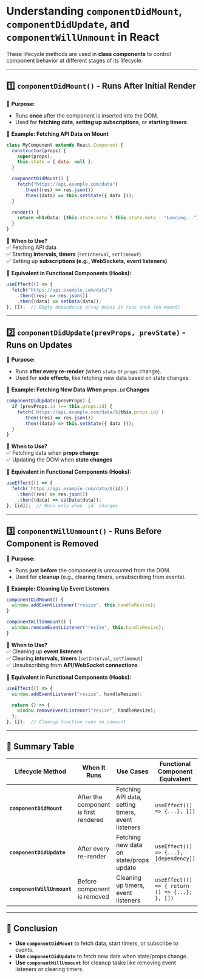 # **Understanding `componentDidMount`, `componentDidUpdate`, and `componentWillUnmount` in React**  

These lifecycle methods are used in **class components** to control component behavior at different stages of its lifecycle.

---

## **1️⃣ `componentDidMount()` - Runs After Initial Render**
🔹 **Purpose:**  
- Runs **once** after the component is inserted into the DOM.  
- Used for **fetching data**, **setting up subscriptions**, or **starting timers**.  

🔹 **Example: Fetching API Data on Mount**  
```jsx
class MyComponent extends React.Component {
  constructor(props) {
    super(props);
    this.state = { data: null };
  }

  componentDidMount() {
    fetch("https://api.example.com/data")
      .then((res) => res.json())
      .then((data) => this.setState({ data }));
  }

  render() {
    return <h1>Data: {this.state.data ? this.state.data : "Loading..."}</h1>;
  }
}
```
🔹 **When to Use?**  
✅ Fetching API data  
✅ Starting **intervals, timers** (`setInterval`, `setTimeout`)  
✅ Setting up **subscriptions (e.g., WebSockets, event listeners)**  

🔹 **Equivalent in Functional Components (Hooks):**  
```jsx
useEffect(() => {
  fetch("https://api.example.com/data")
    .then((res) => res.json())
    .then((data) => setData(data));
}, []);  // Empty dependency array means it runs once (on mount)
```

---

## **2️⃣ `componentDidUpdate(prevProps, prevState)` - Runs on Updates**
🔹 **Purpose:**  
- Runs **after every re-render** (when `state` or `props` change).  
- Used for **side effects**, like fetching new data based on state changes.  

🔹 **Example: Fetching New Data When `props.id` Changes**  
```jsx
componentDidUpdate(prevProps) {
  if (prevProps.id !== this.props.id) {
    fetch(`https://api.example.com/data/${this.props.id}`)
      .then((res) => res.json())
      .then((data) => this.setState({ data }));
  }
}
```
🔹 **When to Use?**  
✅ Fetching data when **props change**  
✅ Updating the DOM when **state changes**  

🔹 **Equivalent in Functional Components (Hooks):**  
```jsx
useEffect(() => {
  fetch(`https://api.example.com/data/${id}`)
    .then((res) => res.json())
    .then((data) => setData(data));
}, [id]);  // Runs only when `id` changes
```

---

## **3️⃣ `componentWillUnmount()` - Runs Before Component is Removed**
🔹 **Purpose:**  
- Runs **just before** the component is unmounted from the DOM.  
- Used for **cleanup** (e.g., clearing timers, unsubscribing from events).  

🔹 **Example: Cleaning Up Event Listeners**  
```jsx
componentDidMount() {
  window.addEventListener("resize", this.handleResize);
}

componentWillUnmount() {
  window.removeEventListener("resize", this.handleResize);
}
```
🔹 **When to Use?**  
✅ Cleaning up **event listeners**  
✅ Clearing **intervals, timers** (`setInterval`, `setTimeout`)  
✅ Unsubscribing from **API/WebSocket connections**  

🔹 **Equivalent in Functional Components (Hooks):**  
```jsx
useEffect(() => {
  window.addEventListener("resize", handleResize);

  return () => {
    window.removeEventListener("resize", handleResize);
  };
}, []);  // Cleanup function runs on unmount
```

---

## **🎯 Summary Table**
| Lifecycle Method | When It Runs | Use Cases | Functional Component Equivalent |
|-----------------|--------------|-----------|---------------------------------|
| **`componentDidMount`** | After the component is first rendered | Fetching API data, setting timers, event listeners | `useEffect(() => {...}, [])` |
| **`componentDidUpdate`** | After every re-render | Fetching new data on state/props update | `useEffect(() => {...}, [dependency])` |
| **`componentWillUnmount`** | Before component is removed | Cleaning up timers, event listeners | `useEffect(() => { return () => {...}; }, [])` |

---

## **🚀 Conclusion**
- **Use `componentDidMount`** to fetch data, start timers, or subscribe to events.  
- **Use `componentDidUpdate`** to fetch new data when state/props change.  
- **Use `componentWillUnmount`** for cleanup tasks like removing event listeners or clearing timers.  

